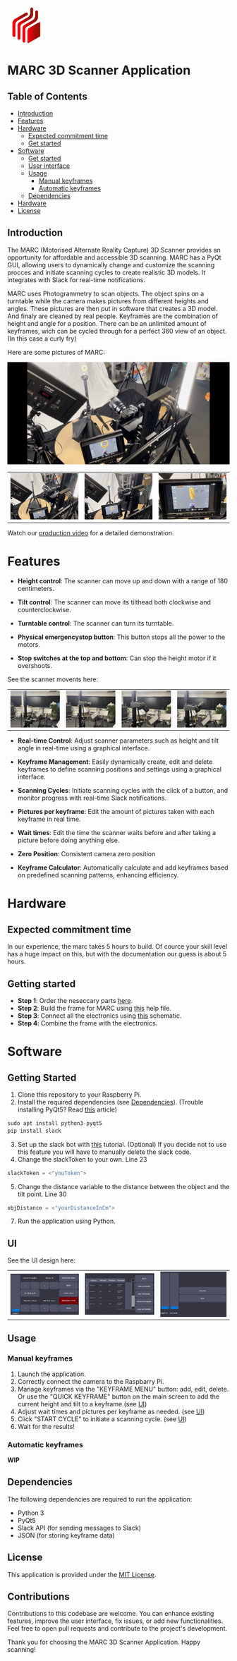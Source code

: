 ![MARC picture](./readmePics/icon.png)

# MARC 3D Scanner Application

## Table of Contents
- [Introduction](#introduction)
- [Features](#features)
- [Hardware](#hardware)
  - [Expected commitment time](#expected-commitment-time)
  - [Get started](#getting-started)
- [Software](#software)
  - [Get started](#getting-started)
  - [User interface](#ui)
  - [Usage](#usage)
      - [Manual keyframes](#manual-keyframes)
      - [Automatic keyframes](#automatic-keyframes)
  - [Dependencies](#dependencies)
- [Hardware](#hardware)
- [License](#license)

## Introduction

The MARC (Motorised Alternate Reality Capture) 3D Scanner provides an opportunity for affordable and accessible 3D scanning. MARC has a PyQt GUI, allowing users to dynamically change and customize the scanning procces and initiate scanning cycles to create realistic 3D models. It integrates with Slack for real-time notifications.

MARC uses Photogrammetry to scan objects. The object spins on a turntable while the camera makes pictures from different heights and angles. These pictures are then put in software that creates a 3D model. And finaly are cleaned by real people.
Keyframes are the combination of height and angle for a position. There can be an unlimited amount of keyframes, wich can be cycled through for a perfect 360 view of an object. (In this case a curly fry)

Here are some pictures of MARC:

![MARC picture](./readmePics/marcPic1.jpeg)

<table>
  <tr>
    <td>
      <img src="./readmePics/marcPic2.jpeg" alt="marcPic2">
    </td>
    <td>
      <img src="./readmePics/marcPic3.jpeg" alt="marcPic3">
    </td>
    <td>
      <img src="./readmePics/marcPic4.jpeg" alt="marcPic4">
    </td>
  </tr>
</table>

Watch our [production video](https://we.tl/t-bFW5XTTR4l) for a detailed demonstration.

# Features
  
  - **Height control**: The scanner can move up and down with a range of 180 centimeters.
  
  - **Tilt control**: The scanner can move its tilthead both clockwise and counterclockwise.
  
  - **Turntable control**: The scanner can turn its turntable.
  
  - **Physical emergencystop button**: This button stops all the power to the motors.

  - **Stop switches at the top and bottom**: Can stop the height motor if it overshoots.

See the scanner movents here:

<table>
  <tr>
    <td>
      <img src="./readmePics/fotoLaag.jpeg" alt="marcPic2">
    </td>
    <td>
      <img src="./readmePics/fotoHoog.jpeg" alt="marcPic2">
    </td>
    <td>
      <img src="./readmePics/fotoTiltLaag.jpeg" alt="marcPic2">
    </td>
    <td>
      <img src="./readmePics/fotoTiltHoog.jpeg" alt="marcPic2">
    </td>
  </tr>
</table>

  
  - **Real-time Control**: Adjust scanner parameters such as height and tilt angle in real-time using a graphical interface.
  
  - **Keyframe Management**: Easily dynamically create, edit and delete keyframes to define scanning positions and settings using a graphical interface.
  
  - **Scanning Cycles**: Initiate scanning cycles with the click of a button, and monitor progress with real-time Slack notifications.
  
  - **Pictures per keyframe**: Edit the amount of pictures taken with each keyframe in real time.
  
  - **Wait times**: Edit the time the scanner waits before and after taking a picture before doing anything else.
  
  - **Zero Position**: Consistent camera zero position
  
  - **Keyframe Calculator**: Automatically calculate and add keyframes based on predefined scanning patterns, enhancing efficiency.

# Hardware

  ## Expected commitment time

  In our experience, the marc takes 5 hours to build. Of cource your skill level has a huge impact on this, but with the documentation our guess is about 5 hours.

  ## Getting started

  - **Step 1**: Order the neseccary parts [here]().
  - **Step 2**: Build the frame for MARC using [this]() help file.
  - **Step 3**: Connect all the electronics using [this]() schematic.
  - **Step 4**: Combine the frame with the electronics.
  
# Software
  ## Getting Started

  1. Clone this repository to your Raspberry Pi.
  2. Install the required dependencies (see [Dependencies](#dependencies)). (Trouble installing PyQt5? Read [this](https://www.pythonguis.com/installation/install-pyqt5-raspberry-pi/) article)
```Python
sudo apt install python3-pyqt5
pip install slack
```
  3. Set up the slack bot with [this](https://medium.com/applied-data-science/how-to-build-you-own-slack-bot-714283fd16e5) tutorial. (Optional) If you decide not to use this feature you will have to manually delete the slack code.
  4. Change the slackToken to your own. Line 23
```Python
slackToken = <"youToken">
```
  5. Change the distance variable to the distance between the object and the tilt point. Line 30
```Python
objDistance = <"yourDistanceInCm">
```
  7. Run the application using Python.

  ## UI
  
  See the UI design here:
  
  <table>
    <tr>
      <td>
        <img src="./readmePics/homescreen.png" alt="homescreen">
      </td>
      <td>
        <img src="./readmePics/keyframescreen.png" alt="keyframescreen">
      </td>
      <td>
        <img src="./readmePics/calcKeyframeScreen.png" alt="calcKeyframes">
      </td>
    </tr>
  </table>
  
  ## Usage
  
  ### Manual keyframes
  
  1. Launch the application.
  2. Correctly connect the camera to the Raspbarry Pi.
  3. Manage keyframes via the "KEYFRAME MENU" button: add, edit, delete. Or use the "QUICK KEYFRAME" button on the main screen to add the current height and tilt to a keyframe.(see [UI](#UI))
  4. Adjust wait times and pictures per keyframe as needed. (see [UI](#UI))
  5. Click "START CYCLE" to initiate a scanning cycle. (see [UI](#UI)) 
  6. Wait for the results!
  
  ### Automatic keyframes
  **WIP**
  
  ## Dependencies
  
  The following dependencies are required to run the application:
  
  - Python 3
  - PyQt5
  - Slack API (for sending messages to Slack)
  - JSON (for storing keyframe data)

## License

This application is provided under the [MIT License](LICENSE).


## Contributions

Contributions to this codebase are welcome. You can enhance existing features, improve the user interface, fix issues, or add new functionalities. Feel free to open pull requests and contribute to the project's development.

Thank you for choosing the MARC 3D Scanner Application. Happy scanning!
